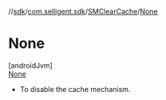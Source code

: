 //[sdk](../../../../index.md)/[com.selligent.sdk](../../index.md)/[SMClearCache](../index.md)/[None](index.md)

# None

[androidJvm]\
[None](index.md)

* To disable the cache mechanism.

